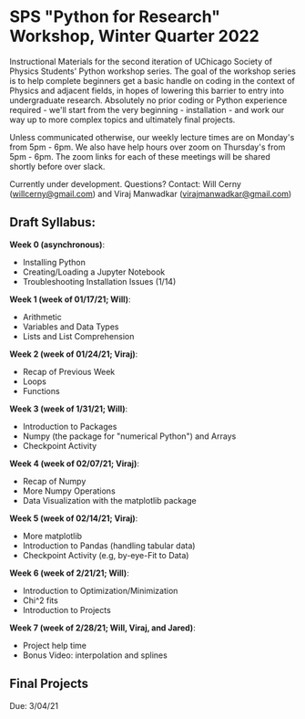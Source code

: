 # SPS "Python for Research" Workshop, Winter Quarter 2022

Instructional Materials for the second iteration of UChicago Society of Physics Students' Python workshop series. The goal of the workshop series is to help complete beginners get a basic handle on coding in the context of Physics and adjacent fields, in hopes of lowering this barrier to entry into undergraduate research. Absolutely no prior coding or Python experience required - we'll start from the very beginning - installation - and work our way up to more complex topics and ultimately final projects.

Unless communicated otherwise, our weekly lecture times are on Monday's from 5pm - 6pm. We also have help hours over zoom on Thursday's from 5pm - 6pm. The zoom links for each of these meetings will be shared shortly before over slack.

 Currently under development. Questions? Contact: Will Cerny (willcerny@gmail.com) and Viraj Manwadkar (virajmanwadkar@gmail.com)

## Draft Syllabus:

**Week 0 (asynchronous)**:
- Installing Python 
- Creating/Loading a Jupyter Notebook
- Troubleshooting Installation Issues (1/14)

**Week 1 (week of 01/17/21; Will)**:

- Arithmetic 
- Variables and Data Types 
- Lists and List Comprehension 

**Week 2 (week of 01/24/21; Viraj)**:
- Recap of Previous Week
- Loops
- Functions

**Week 3 (week of 1/31/21; Will)**:
- Introduction to Packages
- Numpy (the package for "numerical Python")  and Arrays 
- Checkpoint Activity

**Week 4 (week of 02/07/21; Viraj)**:
- Recap of Numpy
- More Numpy Operations
- Data Visualization with the matplotlib package

**Week 5 (week of 02/14/21; Viraj)**:
- More matplotlib
- Introduction to Pandas (handling tabular data)
- Checkpoint Activity (e.g, by-eye-Fit to Data)

**Week 6 (week of 2/21/21; Will)**:
- Introduction to Optimization/Minimization
- Chi^2 fits 
- Introduction to Projects

**Week 7 (week of 2/28/21; Will, Viraj, and Jared)**:
- Project help time
- Bonus Video: interpolation and splines

## Final Projects 
Due: 3/04/21


